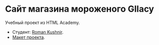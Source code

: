# Сайт магазина мороженого Gllacy

Учебный проект из HTML Academy.

* Студент: [Roman Kushnir](https://htmlacademy.ru/profile/id485545).
* [Макет проекта](https://drive.google.com/open?id=1OxbqGxpxHwcoLnXCMmcgLjRRA2sc0ygr).